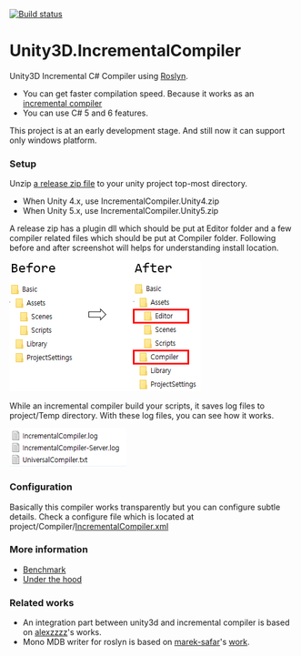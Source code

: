 [![Build status](https://ci.appveyor.com/api/projects/status/iaofuixbjakmwl4q?svg=true)](https://ci.appveyor.com/project/veblush/unity3d-incrementalcompiler)

# Unity3D.IncrementalCompiler

Unity3D Incremental C# Compiler using [Roslyn](https://github.com/dotnet/roslyn).
- You can get faster compilation speed. Because it works as an
  [incremental compiler](https://en.wikipedia.org/wiki/Incremental_compiler)
- You can use C# 5 and 6 features.

This project is at an early development stage.
And still now it can support only windows platform.

### Setup

Unzip [a release zip file](https://github.com/SaladbowlCreative/Unity3D.IncrementalCompiler/releases)
to your unity project top-most directory.

- When Unity 4.x, use IncrementalCompiler.Unity4.zip
- When Unity 5.x, use IncrementalCompiler.Unity5.zip

A release zip has a plugin dll which should be put at Editor folder and
a few compiler related files which should be put at Compiler folder.
Following before and after screenshot will helps for understanding install location.

![InstallScreenshot](./docs/Install.png)

While an incremental compiler build your scripts, it saves log files to project/Temp
directory. With these log files, you can see how it works.

![LogFiles](./docs/LogFiles.png)

### Configuration

Basically this compiler works transparently but you can configure subtle details.
Check a configure file which is located at project/Compiler/[IncrementalCompiler.xml](https://github.com/SaladbowlCreative/Unity3D.IncrementalCompiler/blob/master/core/IncrementalCompiler/IncrementalCompiler.xml)

### More information

- [Benchmark](./docs/Benchmark.md)
- [Under the hood](./docs/UnderTheHood.md)

### Related works

- An integration part between unity3d and incremental compiler is based on
  [alexzzzz](https://bitbucket.org/alexzzzz/unity-c-5.0-and-6.0-integration/src)'s works.
- Mono MDB writer for roslyn is based on
  [marek-safar](https://github.com/marek-safar)'s
  [work](https://github.com/mono/roslyn/pull/4).
